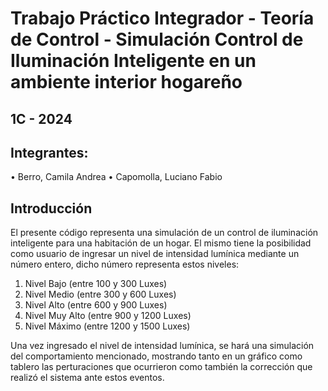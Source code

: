 # Trabajo Práctico Integrador - Teoría de Control - Simulación Control de Iluminación Inteligente en un ambiente interior hogareño
## 1C - 2024

## Integrantes:
• Berro, Camila Andrea
• Capomolla, Luciano Fabio

## Introducción
El presente código representa una simulación de un control de iluminación inteligente para una habitación de un hogar.
El mismo tiene la posibilidad como usuario de ingresar un nivel de intensidad lumínica mediante un número entero, dicho número representa estos niveles:

1. Nivel Bajo (entre 100 y 300 Luxes)
2. Nivel Medio (entre 300 y 600 Luxes)
3. Nivel Alto (entre 600 y 900 Luxes)
4. Nivel Muy Alto (entre 900 y 1200 Luxes)
5. Nivel Máximo (entre 1200 y 1500 Luxes)

Una vez ingresado el nivel de intensidad lumínica, se hará una simulación del comportamiento mencionado, mostrando tanto en un gráfico como tablero las perturaciones que ocurrieron como también la corrección que realizó el sistema ante estos eventos.